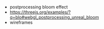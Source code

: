 - postprocessing bloom effect
- https://threejs.org/examples/?q=blo#webgl_postprocessing_unreal_bloom 
- wireframes
